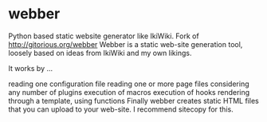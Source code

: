 webber
======

Python based static website generator like IkiWiki. Fork of http://gitorious.org/webber
Webber is a static web-site generation tool, loosely based on ideas from IkiWiki and my own likings.

It works by ...

reading one configuration file
reading one or more page files
considering any number of plugins
execution of macros
execution of hooks
rendering through a template, using functions
Finally webber creates static HTML files that you can upload to your web-site. I recommend sitecopy for this.
